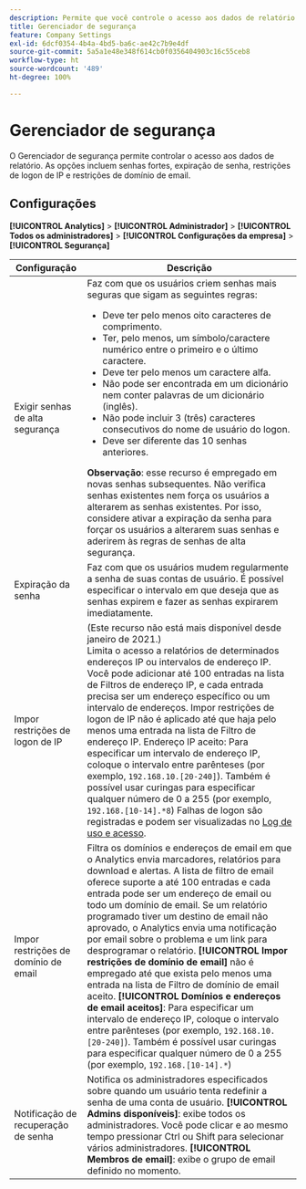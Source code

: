 ```yaml
---
description: Permite que você controle o acesso aos dados de relatório. As opções incluem senhas fortes, expiração de senha, restrições de logon de IP e restrições de domínio de email.
title: Gerenciador de segurança
feature: Company Settings
exl-id: 6dcf0354-4b4a-4bd5-ba6c-ae42c7b9e4df
source-git-commit: 5a5a1e48e348f614cb0f0356404903c16c55ceb8
workflow-type: ht
source-wordcount: '489'
ht-degree: 100%

---
```


# Gerenciador de segurança

O Gerenciador de segurança permite controlar o acesso aos dados de relatório. As opções incluem senhas fortes, expiração de senha, restrições de logon de IP e restrições de domínio de email.

## Configurações

**[!UICONTROL Analytics]** > **[!UICONTROL Administrador]** > **[!UICONTROL Todos os administradores]** > **[!UICONTROL Configurações da empresa]** > **[!UICONTROL Segurança]**

| Configuração | Descrição |
| --- | --- |
| Exigir senhas de alta segurança | Faz com que os usuários criem senhas mais seguras que sigam as seguintes regras: <ul><li>Deve ter pelo menos oito caracteres de comprimento.</li><li>Ter, pelo menos, um símbolo/caractere numérico entre o primeiro e o último caractere.</li><li>Deve ter pelo menos um caractere alfa.</li><li>Não pode ser encontrada em um dicionário nem conter palavras de um dicionário (inglês).</li><li>Não pode incluir 3 (três) caracteres consecutivos do nome de usuário do logon.</li><li>Deve ser diferente das 10 senhas anteriores.</li></ul>**Observação**: esse recurso é empregado em novas senhas subsequentes. Não verifica senhas existentes nem força os usuários a alterarem as senhas existentes. Por isso, considere ativar a expiração da senha para forçar os usuários a alterarem suas senhas e aderirem às regras de senhas de alta segurança. |
| Expiração da senha | Faz com que os usuários mudem regularmente a senha de suas contas de usuário. É possível especificar o intervalo em que deseja que as senhas expirem e fazer as senhas expirarem imediatamente. |
| Impor restrições de logon de IP | (Este recurso não está mais disponível desde janeiro de 2021.)<br> Limita o acesso a relatórios de determinados endereços IP ou intervalos de endereço IP. Você pode adicionar até 100 entradas na lista de Filtros de endereço IP, e cada entrada precisa ser um endereço específico ou um intervalo de endereços. Impor restrições de logon de IP não é aplicado até que haja pelo menos uma entrada na lista de Filtro de endereço IP. Endereço IP aceito: Para especificar um intervalo de endereço IP, coloque o intervalo entre parênteses (por exemplo, `192.168.10.[20-240]`). Também é possível usar curingas para especificar qualquer número de 0 a 255 (por exemplo, `192.168.[10-14].*8`) Falhas de logon são registradas e podem ser visualizadas no [Log de uso e acesso](https://experienceleague.adobe.com/docs/analytics/admin/admin-tools/logs.html?lang=pt-BR#section_6FBAF92D9EA244809C45A78A2F0A7232). |
| Impor restrições de domínio de email | Filtra os domínios e endereços de email em que o Analytics envia marcadores, relatórios para download e alertas. A lista de filtro de email oferece suporte a até 100 entradas e cada entrada pode ser um endereço de email ou todo um domínio de email. Se um relatório programado tiver um destino de email não aprovado, o Analytics envia uma notificação por email sobre o problema e um link para desprogramar o relatório. **[!UICONTROL Impor restrições de domínio de email]** não é empregado até que exista pelo menos uma entrada na lista de Filtro de domínio de email aceito. **[!UICONTROL Domínios e endereços de email aceitos]**: Para especificar um intervalo de endereço IP, coloque o intervalo entre parênteses (por exemplo, `192.168.10.[20-240]`). Também é possível usar curingas para especificar qualquer número de 0 a 255 (por exemplo, `192.168.[10-14].*`) |
| Notificação de recuperação de senha | Notifica os administradores especificados sobre quando um usuário tenta redefinir a senha de uma conta de usuário. **[!UICONTROL Admins disponíveis]**: exibe todos os administradores. Você pode clicar e ao mesmo tempo pressionar Ctrl ou Shift para selecionar vários administradores. **[!UICONTROL Membros de email]**: exibe o grupo de email definido no momento. |
